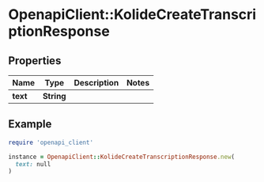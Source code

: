 # OpenapiClient::KolideCreateTranscriptionResponse

## Properties

| Name | Type | Description | Notes |
| ---- | ---- | ----------- | ----- |
| **text** | **String** |  |  |

## Example

```ruby
require 'openapi_client'

instance = OpenapiClient::KolideCreateTranscriptionResponse.new(
  text: null
)
```


